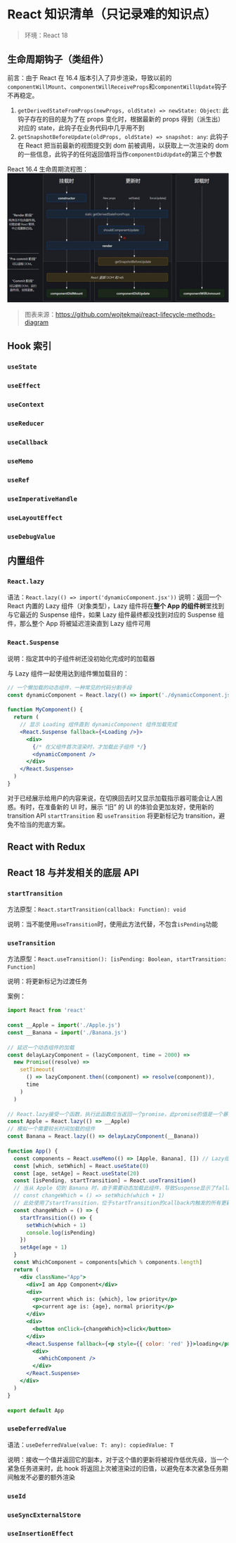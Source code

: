 # React 知识清单（只记录难的知识点）

> 环境：React 18

## 生命周期钩子（类组件）

前言：由于 React 在 16.4 版本引入了异步渲染，导致以前的`componentWillMount`、`componentWillReceiveProps`和`componentWillUpdate`钩子不再稳定。

1. `getDerivedStateFromProps(newProps, oldState) => newState: Object`: 此钩子存在的目的是为了在 props 变化时，根据最新的 props 得到（派生出）对应的 state，此钩子在业务代码中几乎用不到
2. `getSnapshotBeforeUpdate(oldProps, oldState) => snapshot: any`: 此钩子在 React 把当前最新的视图提交到 dom 前被调用，以获取上一次渲染的 dom 的一些信息，此钩子的任何返回值将当作`componentDidUpdate`的第三个参数

React 16.4 生命周期流程图：
![alt theLifecycleOfReact16.4](./imgs/the%20lifecycle%20of%20react%20whose%20version%20ge%2016.4.jpg)

> 图表来源：https://github.com/wojtekmaj/react-lifecycle-methods-diagram

## Hook 索引

### `useState`

### `useEffect`

### `useContext`

### `useReducer`

### `useCallback`

### `useMemo`

### `useRef`

### `useImperativeHandle`

### `useLayoutEffect`

### `useDebugValue`

## 内置组件

### `React.lazy`

语法：`React.lazy(() => import('dynamicComponent.jsx'))`
说明：返回一个 React 内置的 Lazy 组件（对象类型），Lazy 组件将在**整个 App 的组件树**里找到与它最近的 Suspense 组件，如果 Lazy 组件最终都没找到对应的 Suspense 组件，那么整个 App 将被延迟渲染直到 Lazy 组件可用

### `React.Suspense`

说明：指定其中的子组件树还没初始化完成时的加载器

与 Lazy 组件一起使用达到组件懒加载目的：

```jsx
// 一个懒加载的动态组件，一种常见的代码分割手段
const dynamicComponent = React.lazy(() => import('./dynamicComponent.jsx'))

function MyComponent() {
  return (
    // 显示 Loading 组件直到 dynamicComponent 组件加载完成
    <React.Suspense fallback={<Loading />}>
      <div>
        {/* 在父组件首次渲染时，才加载此子组件 */}
        <dynamicComponent />
      </div>
    </React.Suspense>
  )
}
```

对于已经展示给用户的内容来说，在切换回去时又显示加载指示器可能会让人困惑。有时，在准备新的 UI 时，展示 “旧” 的 UI 的体验会更加友好，使用新的 transition API `startTransition` 和 `useTransition` 将更新标记为 transition，避免不恰当的兜底方案。

## React with Redux

## React 18 与并发相关的底层 API

### `startTransition`

方法原型：`React.startTransition(callback: Function): void`

说明：当不能使用`useTransition`时，使用此方法代替，不包含`isPending`功能

### `useTransition`

方法原型：`React.useTransition(): [isPending: Boolean, startTransition: Function]`

说明：将更新标记为过渡任务

案例：

```jsx
import React from 'react'

const __Apple = import('./Apple.js')
const __Banana = import('./Banana.js')

// 延迟一个动态组件的加载
const delayLazyComponent = (lazyComponent, time = 2000) =>
  new Promise((resolve) =>
    setTimeout(
      () => lazyComponent.then((component) => resolve(component)),
      time
    )
  )

// React.lazy接受一个函数，执行此函数应当返回一个promise，此promise的值是一个暴露默认导出的模块对象（即`export default <component>`）
const Apple = React.lazy(() => __Apple)
// 模拟一个需要较长时间加载的组件
const Banana = React.lazy(() => delayLazyComponent(__Banana))

function App() {
  const components = React.useMemo(() => [Apple, Banana], []) // Lazy组件的集合
  const [which, setWhich] = React.useState(0)
  const [age, setAge] = React.useState(20)
  const [isPending, startTransition] = React.useTransition()
  // 当从 Apple 切到 Banana 时，由于需要动态加载此组件，导致Suspense显示了fallback内容
  // const changeWhich = () => setWhich(which + 1)
  // 此处使用了startTransition，位于startTransition的callback内触发的所有更新都会被标记为一个过渡任务（告诉React此任务需要一些准备时间，是低优先级的任务），此任务执行期间将被插入的高优先级任务打断（比如响应用户的点击操作），而且，过渡任务不会导致Suspense组件重新渲染fallback，Suspense将保持旧的UI直到新的UI准备就绪（使得用户能继续与旧的UI交互，再某些UI交互场合非常的合适）
  const changeWhich = () => {
    startTransition(() => {
      setWhich(which + 1)
      console.log(isPending)
    })
    setAge(age + 1)
  }
  const WhichComponent = components[which % components.length]
  return (
    <div className="App">
      <div>I am App Component</div>
      <div>
        <p>current which is: {which}, low priority</p>
        <p>current age is: {age}, normal priority</p>
      </div>
      <div>
        <button onClick={changeWhich}>click</button>
      </div>
      <React.Suspense fallback={<p style={{ color: 'red' }}>loading</p>}>
        <div>
          <WhichComponent />
        </div>
      </React.Suspense>
    </div>
  )
}

export default App
```

### `useDeferredValue`

语法：`useDeferredValue(value: T: any): copiedValue: T`

说明：接收一个值并返回它的副本，对于这个值的更新将被视作低优先级，当一个紧急任务进来时，此 hook 将返回上次被渲染过的旧值，以避免在本次紧急任务期间触发不必要的额外渲染

### `useId`

### `useSyncExternalStore`

### `useInsertionEffect`
